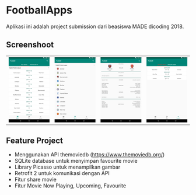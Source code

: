 # FootballApps
Aplikasi ini adalah project submission dari beasiswa MADE dicoding 2018.

## Screenshoot

<table>
    <tr>
        <td><img width="200px" src="https://github.com/ridwanharts/FootballApps/blob/master/screenshoot/screenshot-2019-12-10_17.52.00.59.png"></td>
        <td><img width="200px" src="https://github.com/ridwanharts/FootballApps/blob/master/screenshoot/screenshot-2019-12-10_17.52.11.451.png"></td>
        <td><img width="200px" src="https://github.com/ridwanharts/FootballApps/blob/master/screenshoot/screenshot-2019-12-10_17.52.56.916.png"></td>
        <td><img width="200px" src="https://github.com/ridwanharts/FootballApps/blob/master/screenshoot/screenshot-2019-12-10_17.53.32.319.png"></td>
    </tr>
</table>

## Feature Project

* Menggunakan API themoviedb (https://www.themoviedb.org/)
* SQLite database untuk menyimpan favourite movie
* Library Picasso untuk menampilkan gambar
* Retrofit 2 untuk komunikasi dengan API
* Fitur share movie
* Fitur Movie Now Playing, Upcoming, Favourite


```java

```
